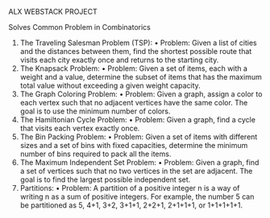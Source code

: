 ALX WEBSTACK PROJECT

Solves Common Problem in Combinatorics

1. The Traveling Salesman Problem (TSP):
•	Problem: Given a list of cities and the distances between them, find the shortest possible route that visits each city exactly once and returns to the starting city.   
2. The Knapsack Problem:
•	Problem: Given a set of items, each with a weight and a value, determine the subset of items that has the maximum total value without exceeding a given weight capacity.
3. The Graph Coloring Problem:
•	Problem: Given a graph, assign a color to each vertex such that no adjacent vertices have the same color. The goal is to use the minimum number of colors.
4. The Hamiltonian Cycle Problem:
•	Problem: Given a graph, find a cycle that visits each vertex exactly once.
5. The Bin Packing Problem:
•	Problem: Given a set of items with different sizes and a set of bins with fixed capacities, determine the minimum number of bins required to pack all the items.
6. The Maximum Independent Set Problem:
•	Problem: Given a graph, find a set of vertices such that no two vertices in the set are adjacent. The goal is to find the largest possible independent set.
6. Partitions:
•	Problem: A partition of a positive integer n is a way of writing n as a sum of positive integers. For example, the number 5 can be partitioned as 5, 4+1, 3+2, 3+1+1, 2+2+1, 2+1+1+1, or 1+1+1+1+1.


